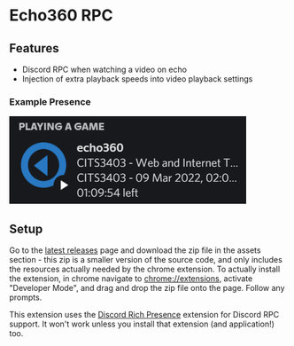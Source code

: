 # Echo360 RPC

## Features

- Discord RPC when watching a video on echo
- Injection of extra playback speeds into video playback settings

### Example Presence

![rpc example](./remote_assets/rpc_example.png)

## Setup

Go to the [latest releases](../../releases/latest) page and download the zip file in the assets section - this zip is a smaller version of the source code, and only includes the resources actually needed by the chrome extension. To actually install the extension, in chrome navigate to <chrome://extensions>, activate "Developer Mode", and drag and drop the zip file onto the page. Follow any prompts.

This extension uses the [Discord Rich Presence](https://chrome.google.com/webstore/detail/discord-rich-presence/agnaejlkbiiggajjmnpmeheigkflbnoo) extension for Discord RPC support. It won't work unless you install that extension (and application!) too.
